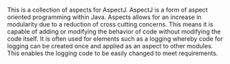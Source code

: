 This is a collection of aspects for AspectJ. AspectJ is a form of aspect oriented programming within Java.
Aspects allows for an increase in modularity due to a reduction of cross cutting concerns. This means it
is capable of adding or modifying the behavior of code without modifying the code itself. It is often used
for elements such as a logging whereby code for logging can be created once and applied as an aspect
to other modules. This enables the logging code to be easily changed to meet requirements.